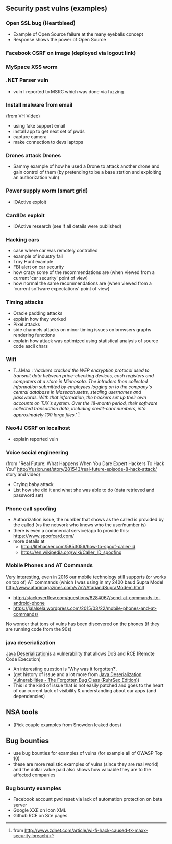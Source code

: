 ## Security past vulns (examples)

### Open SSL bug (Heartbleed)

- Example of Open Source failure at the many eyeballs concept
- Response shows the power of Open Source

### Facebook CSRF on image (deployed via logout link)

### MySpace XSS worm

### .NET Parser vuln

- vuln I reported to MSRC which was done via fuzzing

### Install malware from email

(from VH Video)

- using fake support email
- install app to get next set of pwds
- capture camera
- make connection to devs laptops

### Drones attack Drones

- Sammy example of how he used a Drone to attack another drone and gain control of them (by pretending to be a base station and exploiting an authorization vuln)

### Power supply worm (smart grid)

- IOActive exploit

### CardIDs exploit

- IOActive research (see if all details were published)

### Hacking cars

- case where car was remotely controlled
- example of industry fail
- Troy Hunt example
- FBI alert on car security
 - how crazy some of the recommendations are (when viewed from a current 'car security' point of view)
 - how normal the same recommendations are (when viewed from a 'current software expectations' point of view)

### Timing attacks

- Oracle padding attacks
 - explain how they worked
- Pixel attacks
 - side channels attacks on minor timing issues on browsers graphs rendering functions
 - explain how attack was optimized using statistical analysis of source code ascii chars

### Wifi

 - T.J.Max : _'hackers cracked the WEP encryption protocol used to transmit data between price-checking devices, cash registers and computers at a store in Minnesota. The intruders then collected information submitted by employees logging on to the company's central database in Massachusetts, stealing usernames and passwords. With that information, the hackers set up their own accounts on TJX's system. Over the 18-month period, their software collected transaction data, including credit-card numbers, into approximately 100 large files.'_  [^tjmax]

[^tjmax]: from http://www.zdnet.com/article/wi-fi-hack-caused-tk-maxx-security-breach/

### Neo4J CSRF on localhost

  - explain reported vuln

### Voice social engineering

(from "Real Future: What Happens When You Dare Expert Hackers To Hack You" http://fusion.net/story/281543/real-future-episode-8-hack-attack/ story and video)

  - Crying baby attack
  - List how she did it and what she was able to do (data retrieved and password set)

### Phone call spoofing

- Authorization issue, the number that shows as the called is provided by the called (vs the network who knows who the user/number is)
 - there is even a commercial service/app to provide this: https://www.spoofcard.com/
 - more details at
   - http://lifehacker.com/5853056/how-to-spoof-caller-id
   - https://en.wikipedia.org/wiki/Caller_ID_spoofing

### Mobile Phones and AT Commands

Very interesting, even in 2016 our mobile technology still supports (or works on top of) AT commands (which I was using in my 2400 baud Supra Model http://www.atarimagazines.com/v7n2/AtariandSupraModem.html)

 - http://stackoverflow.com/questions/8284067/send-at-commands-to-android-phone
- https://jalalsela.wordpress.com/2015/03/22/mobile-phones-and-at-commands/

No wonder that tons of vulns has been discovered on the phones (if they are running code from the 90s)


### java deserialization

[Java Deserialization](https://www.owasp.org/index.php/Deserialization_of_untrusted_data)is a vulnerability that allows DoS and RCE (Remote Code Execution)

 - An interesting question is 'Why was it forgotten?'. 
  - (get history of issue and a lot more from [Java Deserialization Vulnerabilities - The Forgotten Bug Class (RuhrSec Edition)](http://www.slideshare.net/codewhitesec/java-deserialization-vulnerabilitesruhrseceditionv10))
  - This is the kind of issue that is not easily patched and goes to the heart of our current lack of visibility & understanding about our apps (and dependencies)


## NSA tools

- (Pick couple examples from Snowden leaked docs)

## Bug bounties

- use bug bounties for examples of vulns (for example all of OWASP Top 10)
- these are more realistic examples of vulns (since they are real world) and the dollar value paid also shows how valuable they are to the affected companies

### Bug bounty examples

- Facebook account pwd reset via lack of automation protection on beta server
- Google XXE on Icon XML
- Github RCE on Site pages
